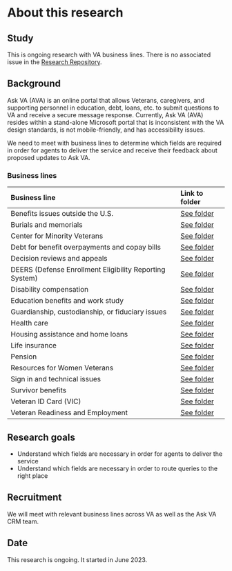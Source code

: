 # About this research

## Study
This is ongoing research with VA business lines. There is no associated issue in the [Research Repository](https://github.com/orgs/department-of-veterans-affairs/projects/880).

## Background
Ask VA (AVA) is an online portal that allows Veterans, caregivers, and supporting personnel in education, debt, loans, etc. to submit questions to VA and receive a secure message response. Currently, Ask VA (AVA) resides within a stand-alone Microsoft portal that is inconsistent with the VA design standards, is not mobile-friendly, and has accessibility issues.

We need to meet with business lines to determine which fields are required in order for agents to deliver the service and receive their feedback about proposed updates to Ask VA.

### Business lines

|Business line|Link to folder|
|:--|:--|
|Benefits issues outside the U.S.|[See folder](https://github.com/department-of-veterans-affairs/va.gov-team/tree/master/products/ask-va/research/Business%20line%20engagement/Benefits%20issues%20outside%20the%20U.S.)|
|Burials and memorials|[See folder](https://github.com/department-of-veterans-affairs/va.gov-team/tree/master/products/ask-va/research/Business%20line%20engagement/Burials%20and%20memorials)|
|Center for Minority Veterans|[See folder](https://github.com/department-of-veterans-affairs/va.gov-team/tree/master/products/ask-va/research/Business%20line%20engagement/Center%20for%20Minority%20Veterans)|
|Debt for benefit overpayments and copay bills|[See folder](https://github.com/department-of-veterans-affairs/va.gov-team/tree/master/products/ask-va/research/Business%20line%20engagement/Debt)|
|Decision reviews and appeals|[See folder](https://github.com/department-of-veterans-affairs/va.gov-team/tree/master/products/ask-va/research/Business%20line%20engagement/Board%20Appeals)|
|DEERS (Defense Enrollment Eligibility Reporting System)|[See folder](https://github.com/department-of-veterans-affairs/va.gov-team/tree/master/products/ask-va/research/Business%20line%20engagement/DEERS)|
|Disability compensation|[See folder](https://github.com/department-of-veterans-affairs/va.gov-team/tree/master/products/ask-va/research/Business%20line%20engagement/Compensation)|
|Education benefits and work study|[See folder](https://github.com/department-of-veterans-affairs/va.gov-team/tree/master/products/ask-va/research/Business%20line%20engagement/Education)|
|Guardianship, custodianship, or fiduciary issues|[See folder](https://github.com/department-of-veterans-affairs/va.gov-team/tree/master/products/ask-va/research/Business%20line%20engagement/Fiduciary%20program)|
|Health care|[See folder](https://github.com/department-of-veterans-affairs/va.gov-team/tree/master/products/ask-va/research/Business%20line%20engagement/Health%20care)|
|Housing assistance and home loans|[See folder](https://github.com/department-of-veterans-affairs/va.gov-team/tree/master/products/ask-va/research/Business%20line%20engagement/Housing%20issues)|
|Life insurance|[See folder](https://github.com/department-of-veterans-affairs/va.gov-team/tree/master/products/ask-va/research/Business%20line%20engagement/Life%20insurance)|
|Pension|[See folder](https://github.com/department-of-veterans-affairs/va.gov-team/tree/master/products/ask-va/research/Business%20line%20engagement/Pension)|
|Resources for Women Veterans|[See folder](https://github.com/department-of-veterans-affairs/va.gov-team/tree/master/products/ask-va/research/Business%20line%20engagement/Women%20Veterans)|
|Sign in and technical issues|[See folder](https://github.com/department-of-veterans-affairs/va.gov-team/tree/master/products/ask-va/research/Business%20line%20engagement/Sign%20in%20and%20technical%20issues)|
|Survivor benefits|[See folder](https://github.com/department-of-veterans-affairs/va.gov-team/tree/master/products/ask-va/research/Business%20line%20engagement/Survivor%20benefits)|
|Veteran ID Card (VIC)|[See folder](https://github.com/department-of-veterans-affairs/va.gov-team/tree/master/products/ask-va/research/Business%20line%20engagement/Veteran%20ID%20Card%20(VIC))|
|Veteran Readiness and Employment|[See folder](https://github.com/department-of-veterans-affairs/va.gov-team/tree/master/products/ask-va/research/Business%20line%20engagement/VR%26E)|

## Research goals
* Understand which fields are necessary in order for agents to deliver the service
* Understand which fields are necessary in order to route queries to the right place

## Recruitment
We will meet with relevant business lines across VA as well as the Ask VA CRM team. 

## Date
This research is ongoing. It started in June 2023.
